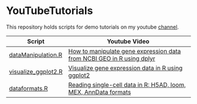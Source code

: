 # YouTubeTutorials


This repository holds scripts for demo tutorials on my youtube [channel](https://www.youtube.com/channel/UCnXs-Nq1dzMZQOKUHKW3rdw).

| Script | Youtube Video |
| --- | --- |
| [dataManipulation.R](https://github.com/kpatel427/YouTubeTutorials/blob/main/dataManipulation.R) | [How to manipulate gene expression data from NCBI GEO in R using dplyr](https://www.youtube.com/watch?v=4CkRXGWmAbU&t=1s) |
| [visualize_ggplot2.R](https://github.com/kpatel427/YouTubeTutorials/blob/main/visualize_ggplot2.R) | [Visualize gene expression data in R using ggplot2](https://www.youtube.com/watch?v=RukuTtiY4Sg&t=11s) |
| [dataformats.R](https://github.com/kpatel427/YouTubeTutorials/blob/main/dataformats.R) | [Reading single-cell data in R: H5AD, loom, MEX, AnnData formats]() |
